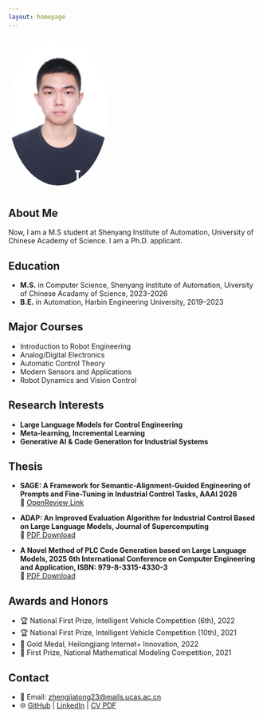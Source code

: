 ```yaml
---
layout: homepage
---
```


<img src="assets/img/avatar.jpg" alt="Jiatong Zheng" width="200" style="border-radius: 50%; margin-bottom: 10px;" />

## About Me

Now, I am a M.S student at Shenyang Institute of Automation, University of Chinese Academy of Science. I am a Ph.D. applicant.

## Education

- **M.S.** in Computer Science, Shenyang Institute of Automation, Uiversity of Chinese Acadamy of Science, 2023–2026  
- **B.E.** in Automation, Harbin Engineering University, 2019–2023

## Major Courses

- Introduction to Robot Engineering  
- Analog/Digital Electronics  
- Automatic Control Theory  
- Modern Sensors and Applications  
- Robot Dynamics and Vision Control  

## Research Interests

- **Large Language Models for Control Engineering**  
- **Meta-learning, Incremental Learning**  
- **Generative AI & Code Generation for Industrial Systems**
## Thesis
- **SAGE: A Framework for Semantic-Alignment-Guided Engineering of Prompts and Fine-Tuning in Industrial Control Tasks, AAAI 2026**  
  📄 [OpenReview Link](https://openreview.net/forum?id=5uMaaqRpIu)

- **ADAP: An Improved Evaluation Algorithm for Industrial Control Based on Large Language Models, Journal of Supercomputing**  
  📑 [PDF Download](assets/files/Journal_of_Supercomputing.pdf)

- **A Novel Method of PLC Code Generation based on Large Language Models, 2025 6th International Conference on Computer Engineering and Application, ISBN: 979-8-3315-4330-3**  
  📑 [PDF Download](assets/files/EI+PLC+LLM+2025.pdf)
## Awards and Honors

- 🏆 National First Prize, Intelligent Vehicle Competition (6th), 2022  
- 🏆 National First Prize, Intelligent Vehicle Competition (10th), 2021  
- 🏅 Gold Medal, Heilongjiang Internet+ Innovation, 2022  
- 🥇 First Prize, National Mathematical Modeling Competition, 2021

## Contact

- 📧 Email: zhengjiatong23@mails.ucas.ac.cn  
- 🌐 [GitHub](https://github.com/ZzzJjt) | [LinkedIn](https://www.linkedin.com/in/jiatong-zheng-9721aa208/) | [CV PDF](assets/files/CV.pdf)
